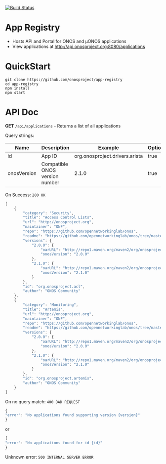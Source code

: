 [![Build Status](https://travis-ci.org/onosproject/app-registry.svg?branch=master)](https://travis-ci.org/onosproject/app-registry)

# App Registry

  - Hosts API and Portal for ONOS and µONOS applications
  - View applications at http://api.onosproject.org:8080/applications
 
# QuickStart
```
git clone https://github.com/onosproject/app-registry
cd app-registry
npm install
npm start
```

# API Doc
**GET** `/api/applications` - Returns a list of all applications

Query strings:

| Name      | Description | Example | Optional |
| ----------- | ----------- | ----------- | ------- |
| id      | App ID  | org.onosproject.drivers.arista | true |
| onosVersion   | Compatible ONOS version number        | 2.1.0 | true |

On Success:
`200 OK` 
```js
[
    {
        "category": "Security",
        "title": "Access Control Lists",
        "url": "http://onosproject.org",
        "maintainer": "ONF",
        "repo": "https://github.com/opennetworkinglab/onos",
        "readme": "https://github.com/opennetworkinglab/onos/tree/master/apps/acl/README.md",
        "versions": {
            "2.0.0": {
                "oarURL": "http://repo1.maven.org/maven2/org/onosproject/onos-apps-acl-oar/2.0.0/onos-apps-acl-oar-2.0.0.oar",
                "onosVersion": "2.0.0"
            },
            "2.1.0": {
                "oarURL": "http://repo1.maven.org/maven2/org/onosproject/onos-apps-acl-oar/2.1.0/onos-apps-acl-oar-2.1.0.oar",
                "onosVersion": "2.1.0"
            }
        },
        "id": "org.onosproject.acl",
        "author": "ONOS Community"
    },
    {
        "category": "Monitoring",
        "title": "Artemis",
        "url": "http://onosproject.org",
        "maintainer": "ONF",
        "repo": "https://github.com/opennetworkinglab/onos",
        "readme": "https://github.com/opennetworkinglab/onos/tree/master/apps/artemis/README.md",
        "versions": {
            "2.0.0": {
                "oarURL": "http://repo1.maven.org/maven2/org/onosproject/onos-apps-artemis-oar/2.0.0/onos-apps-artemis-oar-2.0.0.oar",
                "onosVersion": "2.0.0"
            },
            "2.1.0": {
                "oarURL": "http://repo1.maven.org/maven2/org/onosproject/onos-apps-artemis-oar/2.1.0/onos-apps-artemis-oar-2.1.0.oar",
                "onosVersion": "2.1.0"
            }
        },
        "id": "org.onosproject.artemis",
        "author": "ONOS Community"
    }
]
```

On no query match:
`400 BAD REQUEST`
```js
{
"error": "No applications found supporting version {version}"
}
```
or
```js
{
"error": "No applications found for id {id}"
}
```

Unknown error:
`500 INTERNAL SERVER ERROR`

